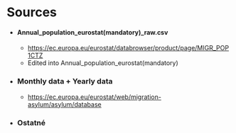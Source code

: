 # Sources
- #### Annual_population_eurostat(mandatory)_raw.csv
  - https://ec.europa.eu/eurostat/databrowser/product/page/MIGR_POP1CTZ
  - Edited into Annual_population_eurostat(mandatory)
- ### Monthly data + Yearly data
  - https://ec.europa.eu/eurostat/web/migration-asylum/asylum/database
- ### Ostatné
